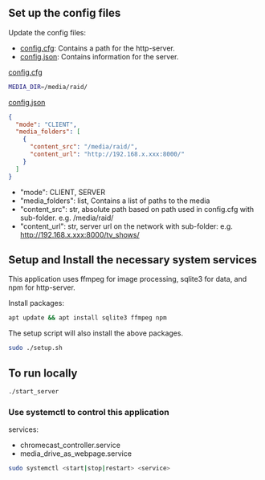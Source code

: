 ## Set up the config files

Update the config files:

- [config.cfg](config.cfg): Contains a path for the http-server.
- [config.json](config.json): Contains information for the server.

[config.cfg](config.cfg)

```bash
MEDIA_DIR=/media/raid/
```

[config.json](config.json)

```json
{
  "mode": "CLIENT",
  "media_folders": [
    {
      "content_src": "/media/raid/",
      "content_url": "http://192.168.x.xxx:8000/"
    }
  ]
}
```

- "mode": CLIENT, SERVER
- "media_folders": list, Contains a list of paths to the media
- "content_src": str, absolute path based on path used in config.cfg with sub-folder. e.g. /media/raid/
- "content_url": str, server url on the network with sub-folder: e.g. http://192.168.x.xxx:8000/tv_shows/

## Setup and Install the necessary system services

This application uses ffmpeg for image processing, sqlite3 for data, and npm for http-server.

Install packages:

```bash
apt update && apt install sqlite3 ffmpeg npm
```

The setup script will also install the above packages.

```bash
sudo ./setup.sh
```

## To run locally

```bash
./start_server
```

### Use systemctl to control this application

services:

* chromecast_controller.service
* media_drive_as_webpage.service

```bash
sudo systemctl <start|stop|restart> <service>
```